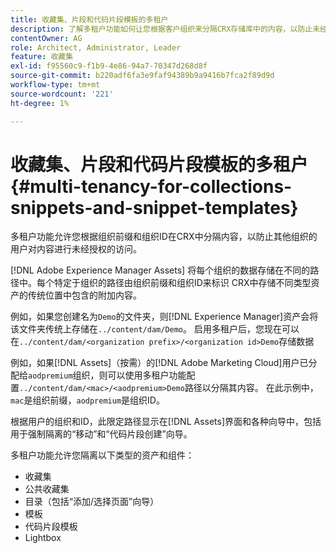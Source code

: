```yaml
---
title: 收藏集、片段和代码片段模板的多租户
description: 了解多租户功能如何让您根据客户组织来分隔CRX存储库中的内容，以防止未经授权的访问。
contentOwner: AG
role: Architect, Administrator, Leader
feature: 收藏集
exl-id: f95560c9-f1b9-4e86-94a7-70347d268d8f
source-git-commit: b220adf6fa3e9faf94389b9a9416b7fca2f89d9d
workflow-type: tm+mt
source-wordcount: '221'
ht-degree: 1%

---
```


# 收藏集、片段和代码片段模板的多租户{#multi-tenancy-for-collections-snippets-and-snippet-templates}

多租户功能允许您根据组织前缀和组织ID在CRX中分隔内容，以防止其他组织的用户对内容进行未经授权的访问。

[!DNL Adobe Experience Manager Assets] 将每个组织的数据存储在不同的路径中。每个特定于组织的路径由组织前缀和组织ID来标识
CRX中存储不同类型资产的传统位置中包含的附加内容。

例如，如果您创建名为`Demo`的文件夹，则[!DNL Experience Manager]资产会将该文件夹传统上存储在`../content/dam/Demo`。 启用多租户后，您现在可以在`../content/dam/<organization prefix>/<organization id>Demo`存储数据

例如，如果[!DNL Assets]（按需）的[!DNL Adobe Marketing Cloud]用户已分配给`aodpremium`组织，则可以使用多租户功能配置`../content/dam/<mac>/<aodpremium>Demo`路径以分隔其内容。 在此示例中，`mac`是组织前缀，`aodpremium`是组织ID。

根据用户的组织和ID，此限定路径显示在[!DNL Assets]界面和各种向导中，包括用于强制隔离的“移动”和“代码片段创建”向导。

多租户功能允许您隔离以下类型的资产和组件：

* 收藏集
* 公共收藏集
* 目录（包括“添加/选择页面”向导）
* 模板
* 代码片段模板
* Lightbox

